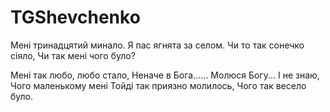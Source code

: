 # TGShevchenko

Мені тринадцятий минало.
Я пас ягнята за селом.
Чи то так сонечко сіяло,
Чи так мені чого було?

Мені так любо, любо стало,
Неначе в Бога......
Молюся Богу... І не знаю,
Чого маленькому мені
Тойді так приязно молилось,
Чого так весело було.
